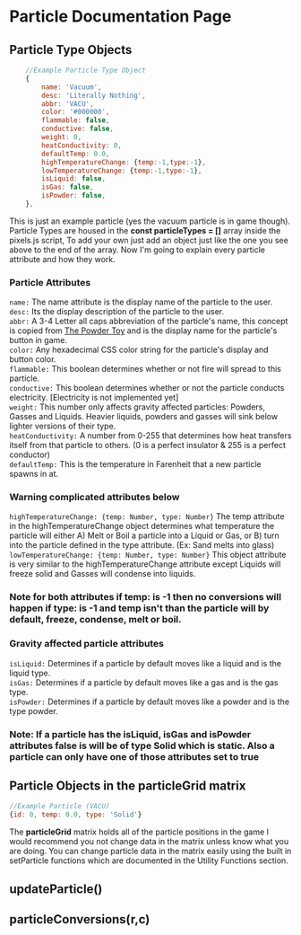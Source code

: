 # Particle Documentation Page
## Particle Type Objects
```js
    //Example Particle Type Object
    {
        name: 'Vacuum',
        desc: 'Literally Nothing',
        abbr: 'VACU',
        color: '#000000',
        flammable: false,
        conductive: false,
        weight: 0,
        heatConductivity: 0,
        defaultTemp: 0.0, 
        highTemperatureChange: {temp:-1,type:-1},
        lowTemperatureChange: {temp:-1,type:-1},
        isLiquid: false,
        isGas: false,
        isPowder: false,
    },
```
This is just an example particle (yes the vacuum particle is in game though). Particle Types are housed in the **const particleTypes = []** array inside the pixels.js script, To add your own just add an object just like the one you see above to the end of the array. Now I'm going to explain every particle attribute and how they work.
### Particle Attributes
`name:` The name attribute is the display name of the particle to the user.<br>
`desc:` Its the display description of the particle to the user.<br>
`abbr:` A 3-4 Letter all caps abbreviation of the particle's name, this concept is copied from [The Powder Toy](https://powdertoy.co.uk/) and is the display name for the particle's button in game.<br>
`color:` Any hexadecimal CSS color string for the particle's display and button color.<br>
`flammable:` This boolean determines whether or not fire will spread to this particle.<br>
`conductive:` This boolean determines whether or not the particle conducts electricity. [Electricity is not implemented yet]<br>
`weight:` This number only affects gravity affected particles: Powders, Gasses and Liquids. Heavier liquids, powders and gasses will sink below lighter versions of their type.<br>
`heatConductivity:` A number from 0-255 that determines how heat transfers itself from that particle to others. (0 is a perfect insulator & 255 is a perfect conductor)<br>
`defaultTemp:` This is the temperature in Farenheit that a new particle spawns in at.<br>
### **Warning complicated attributes below**
`highTemperatureChange: {temp: Number, type: Number}` The temp attribute in the highTemperatureChange object determines what temperature the particle will either A) Melt or Boil a particle into a Liquid or Gas, or B) turn into the particle defined in the type attribute. (Ex: Sand melts into glass)<br>
`lowTemperatureChange: {temp: Number, type: Number}` This object attribute is very similar to the highTemperatureChange attribute except Liquids will freeze solid and Gasses will condense into liquids.
### Note for both attributes if temp: is -1 then no conversions will happen if type: is -1 and temp isn't than the particle will by default, freeze, condense, melt or boil.
### **Gravity affected particle attributes**
`isLiquid:` Determines if a particle by default moves like a liquid and is the liquid type.<br>
`isGas:` Determines if a particle by default moves like a gas and is the gas type.<br>
`isPowder:` Determines if a particle by default moves like a powder and is the type powder.<br>
### Note: If a particle has the isLiquid, isGas and isPowder attributes false is will be of type Solid which is static. Also a particle can only have one of those attributes set to true
## Particle Objects in the particleGrid matrix
```js
//Example Particle (VACU)
{id: 0, temp: 0.0, type: 'Solid'}
```
The **particleGrid** matrix holds all of the particle positions in the game I would recommend you not change data in the matrix unless know what you are doing. You can change particle data in the matrix easily using the built in setParticle functions which are documented in the Utility Functions section.<br>
## updateParticle()
## particleConversions(r,c)